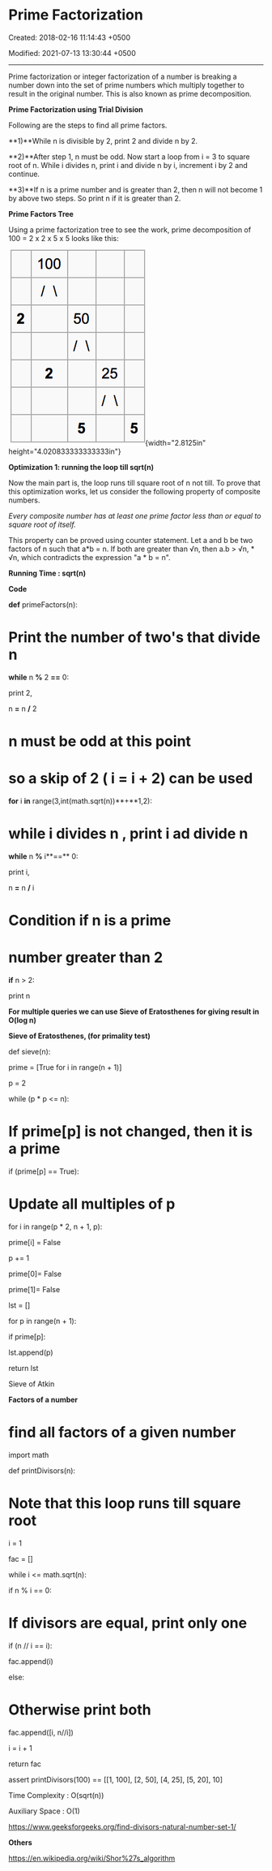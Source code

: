# Prime Factorization

Created: 2018-02-16 11:14:43 +0500

Modified: 2021-07-13 13:30:44 +0500

---

Prime factorization or integer factorization of a number is breaking a number down into the set of prime numbers which multiply together to result in the original number. This is also known as prime decomposition.



**Prime Factorization using Trial Division**

Following are the steps to find all prime factors.

**1)**While n is divisible by 2, print 2 and divide n by 2.

**2)**After step 1, n must be odd. Now start a loop from i = 3 to square root of n. While i divides n, print i and divide n by i, increment i by 2 and continue.

**3)**If n is a prime number and is greater than 2, then n will not become 1 by above two steps. So print n if it is greater than 2.



**Prime Factors Tree**

Using a prime factorization tree to see the work, prime decomposition of 100 = 2 x 2 x 5 x 5 looks like this:



![100 50 ](media/Prime-Factorization-image1.png){width="2.8125in" height="4.020833333333333in"}



**Optimization 1: running the loop till sqrt(n)**

Now the main part is, the loop runs till square root of n not till. To prove that this optimization works, let us consider the following property of composite numbers.

*Every composite number has at least one prime factor less than or equal to square root of itself.*

This property can be proved using counter statement. Let a and b be two factors of n such that a*b = n. If both are greater than √n, then a.b > √n, * √n, which contradicts the expression "a * b = n".



**Running Time : sqrt(n)**



**Code**

**def** primeFactors(n):



# Print the number of two's that divide n

**while** n **%** 2 **==** 0:

print 2,

n **=** n **/** 2



# n must be odd at this point

# so a skip of 2 ( i = i + 2) can be used

**for** i **in** range(3,int(math.sqrt(n))**+**1,2):



# while i divides n , print i ad divide n

**while** n **%** i**==** 0:

print i,

n **=** n **/** i



# Condition if n is a prime

# number greater than 2

**if** n > 2:

print n



**For multiple queries we can use Sieve of Eratosthenes for giving result in O(log n)**



**Sieve of Eratosthenes, (for primality test)**

def sieve(n):

prime = [True for i in range(n + 1)]

p = 2

while (p * p <= n):

# If prime[p] is not changed, then it is a prime

if (prime[p] == True):

# Update all multiples of p

for i in range(p * 2, n + 1, p):

prime[i] = False

p += 1

prime[0]= False

prime[1]= False

lst = []

for p in range(n + 1):

if prime[p]:

lst.append(p)

return lst



Sieve of Atkin



**Factors of a number**

# find all factors of a given number

import math



def printDivisors(n):

# Note that this loop runs till square root

i = 1

fac = []

while i <= math.sqrt(n):

if n % i == 0:

# If divisors are equal, print only one

if (n // i == i):

fac.append(i)

else:

# Otherwise print both

fac.append([i, n//i])



i = i + 1

return fac



assert printDivisors(100) == [[1, 100], [2, 50], [4, 25], [5, 20], 10]



Time Complexity : O(sqrt(n))

Auxiliary Space : O(1)



<https://www.geeksforgeeks.org/find-divisors-natural-number-set-1/>



**Others**

<https://en.wikipedia.org/wiki/Shor%27s_algorithm>

